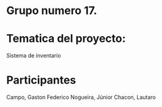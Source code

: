 # Grupo numero 17.

# Tematica del proyecto:
  Sistema de inventario
  
# Participantes
  Campo, Gaston Federico
  Nogueira, Júnior 
  Chacon, Lautaro
